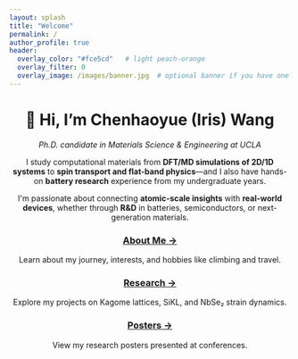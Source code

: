 ```yaml
---
layout: splash
title: "Welcome"
permalink: /
author_profile: true
header:
  overlay_color: "#fce5cd"   # light peach-orange
  overlay_filter: 0
  overlay_image: /images/banner.jpg  # optional banner if you have one
---
```


<div align="center">

# 👋 Hi, I’m **Chenhaoyue (Iris) Wang**

_Ph.D. candidate in Materials Science & Engineering at UCLA_

I study computational materials from **DFT/MD simulations of 2D/1D systems** to **spin transport and flat-band physics**—and I also have hands-on **battery research** experience from my undergraduate years.

I'm passionate about connecting **atomic-scale insights** with **real-world devices**, whether through **R&D** in batteries, semiconductors, or next-generation materials.

<div class="feature__wrapper">
  <div class="feature__item">
    <h3><a href="/about/">About Me →</a></h3>
    <p>Learn about my journey, interests, and hobbies like climbing and travel.</p>
  </div>
  <div class="feature__item">
    <h3><a href="/research/">Research →</a></h3>
    <p>Explore my projects on Kagome lattices, SiKL, and NbSe₂ strain dynamics.</p>
  </div>
  <div class="feature__item">
    <h3><a href="/posters/">Posters →</a></h3>
    <p>View my research posters presented at conferences.</p>
  </div>
</div>
